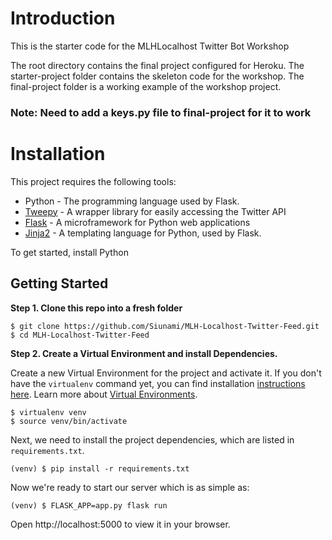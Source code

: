 # Introduction

This is the starter code for the MLHLocalhost Twitter Bot Workshop

The root directory contains the final project configured for Heroku.
The starter-project folder contains the skeleton code for the workshop.
The final-project folder is a working example of the workshop project.
### Note: Need to add a keys.py file to final-project for it to work

# Installation

This project requires the following tools:

- Python - The programming language used by Flask.
- [Tweepy](http://www.tweepy.org/) - A wrapper library for easily accessing the Twitter API
- [Flask](http://flask.pocoo.org/) - A microframework for Python web applications
- [Jinja2](http://jinja.pocoo.org/docs/2.10/) - A templating language for Python, used by Flask.

To get started, install Python

## Getting Started

**Step 1. Clone this repo into a fresh folder**

```
$ git clone https://github.com/Siunami/MLH-Localhost-Twitter-Feed.git
$ cd MLH-Localhost-Twitter-Feed
```

**Step 2. Create a Virtual Environment and install Dependencies.**

Create a new Virtual Environment for the project and activate it. If you don't have the `virtualenv` command yet, you can find installation [instructions here](https://virtualenv.readthedocs.io/en/latest/). Learn more about [Virtual Environments](http://flask.pocoo.org/docs/1.0/installation/#virtual-environments).

```
$ virtualenv venv
$ source venv/bin/activate
```

Next, we need to install the project dependencies, which are listed in `requirements.txt`.

```
(venv) $ pip install -r requirements.txt
```

Now we're ready to start our server which is as simple as:

```
(venv) $ FLASK_APP=app.py flask run
```

Open http://localhost:5000 to view it in your browser.

